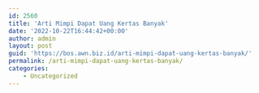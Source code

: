 ```yaml
---
id: 2560
title: 'Arti Mimpi Dapat Uang Kertas Banyak'
date: '2022-10-22T16:44:42+00:00'
author: admin
layout: post
guid: 'https://bos.awn.biz.id/arti-mimpi-dapat-uang-kertas-banyak/'
permalink: /arti-mimpi-dapat-uang-kertas-banyak/
categories:
    - Uncategorized
---
```


